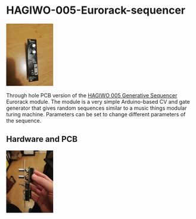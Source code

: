 # HAGIWO-005-Eurorack-sequencer
<img src="images/005_front.jpg" width="25%" height="25%">

Through hole PCB version of the [HAGIWO 005 Generative Sequencer](https://www.youtube.com/watch?v=0eHllqHmlZQ) Eurorack module.
The module is a very simple Arduino-based CV and gate generator that gives random sequences similar to a music things modular turing machine.
Parameters can be set to change different parameters of the sequence.

## Hardware and PCB
<img src="images/005_side.jpg" width="25%" height="25%">




